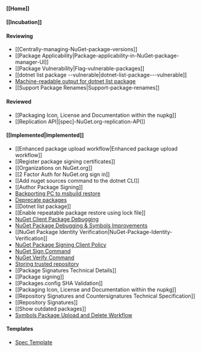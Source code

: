 #### [[Home]]

#### [[Incubation]] 

#### Reviewing

* [[Centrally-managing-NuGet-package-versions]]
* [[Package Applicability|Package-applicability-in-NuGet-package-manager-UI]]
* [[Package Vulnerability|Flag-vulnerable-packages]]
* [[dotnet list package --vulnerable|dotnet-list-package---vulnerable]]
* [Machine-readable output for dotnet list package](https://github.com/NuGet/Home/wiki/%5BSpec%5D-Machine-readable-output-for-dotnet-list-package)
* [[Support Package Renames|Support-package-renames]]

#### Reviewed

* [[Packaging Icon, License and Documentation within the nupkg]]
* [[Replication API|[spec]-NuGet.org-replication-API]]

#### [[Implemented|Implemented]]
* [[Enhanced package upload workflow|Enhanced package upload workflow]]
* [[Register package signing certificates]]
* [[Organizations on NuGet.org]]
* [[2 Factor Auth for NuGet.org sign in]]
* [[Add nuget sources command to the dotnet CLI]]
* [[Author Package Signing]]
* [Backporting PC to msbuild restore](https://github.com/NuGet/Home/wiki/Backporting-PC-to-msbuild--restore)
* [Deprecate packages](https://github.com/NuGet/Home/wiki/Deprecate-packages)
* [[Dotnet list package]]
* [[Enable repeatable package restore using lock file]]
* [NuGet Client Package Debugging](https://github.com/NuGet/Home/wiki/NuGet-Client-Package-Debugging)
* [NuGet Package Debugging & Symbols Improvements](https://github.com/NuGet/Home/wiki/NuGet-Package-Debugging-&-Symbols-Improvements)
* [[NuGet Package Identity Verification|NuGet-Package-Identity-Verification]]
* [NuGet Package Signing Client Policy](https://github.com/NuGet/Home/wiki/%5BSpec%5D-NuGet-Package-Signing-Client-Policy)
* [NuGet Sign Command](https://github.com/NuGet/Home/wiki/NuGet-Sign-Command)
* [NuGet Verify Command](https://github.com/NuGet/Home/wiki/NuGet-Verify-Command)
* [Storing trusted repository](https://github.com/NuGet/Home/wiki/%5BSpec%5D-NuGet-Config-schema-changes-to-enable-trusted-signers)
* [[Package Signatures Technical Details]]
* [[Package signing]]
* [[Packages.config SHA Validation]]
* [[Packaging Icon, License and Documentation within the nupkg]]
* [[Repository Signatures and Countersignatures Technical Specification]]
* [[Repository Signatures]]
* [[Show outdated packages]]
* [Symbols Package Upload and Delete Workflow](https://github.com/NuGet/Home/wiki/Symbols-Package-Upload-and-Delete-Workflow)

#### Templates

* [Spec Template](https://github.com/NuGet/Home/blob/dev/designs/SPEC_TEMPLATE.md)
